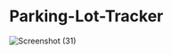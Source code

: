 
# Parking-Lot-Tracker

![Screenshot (31)](https://github.com/smithsheth/Parking-Lot-Tracker/assets/32090425/7cc07bf6-4ba9-4d4b-b984-0626fdcded0e)
